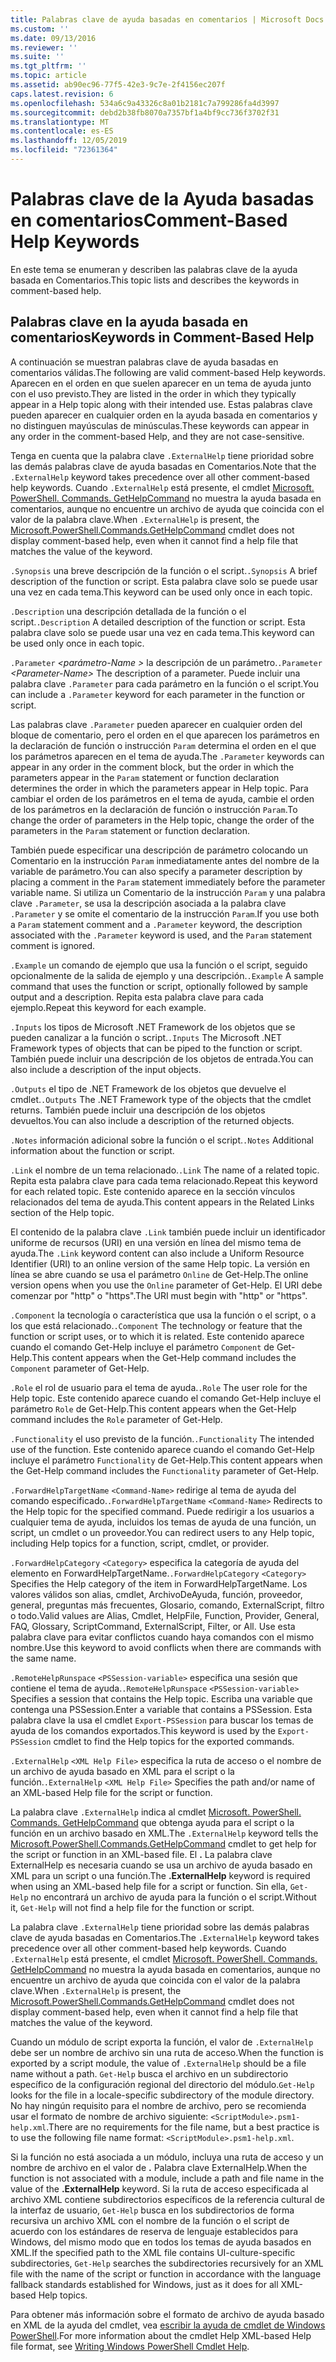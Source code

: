 ```yaml
---
title: Palabras clave de ayuda basadas en comentarios | Microsoft Docs
ms.custom: ''
ms.date: 09/13/2016
ms.reviewer: ''
ms.suite: ''
ms.tgt_pltfrm: ''
ms.topic: article
ms.assetid: ab90ec96-77f5-42e3-9c7e-2f4156ec207f
caps.latest.revision: 6
ms.openlocfilehash: 534a6c9a43326c8a01b2181c7a799286fa4d3997
ms.sourcegitcommit: debd2b38fb8070a7357bf1a4bf9cc736f3702f31
ms.translationtype: MT
ms.contentlocale: es-ES
ms.lasthandoff: 12/05/2019
ms.locfileid: "72361364"
---
```

# <a name="comment-based-help-keywords"></a><span data-ttu-id="b2d06-102">Palabras clave de la Ayuda basadas en comentarios</span><span class="sxs-lookup"><span data-stu-id="b2d06-102">Comment-Based Help Keywords</span></span>

<span data-ttu-id="b2d06-103">En este tema se enumeran y describen las palabras clave de la ayuda basada en Comentarios.</span><span class="sxs-lookup"><span data-stu-id="b2d06-103">This topic lists and describes the keywords in comment-based help.</span></span>

## <a name="keywords-in-comment-based-help"></a><span data-ttu-id="b2d06-104">Palabras clave en la ayuda basada en comentarios</span><span class="sxs-lookup"><span data-stu-id="b2d06-104">Keywords in Comment-Based Help</span></span>

<span data-ttu-id="b2d06-105">A continuación se muestran palabras clave de ayuda basadas en comentarios válidas.</span><span class="sxs-lookup"><span data-stu-id="b2d06-105">The following are valid comment-based Help keywords.</span></span> <span data-ttu-id="b2d06-106">Aparecen en el orden en que suelen aparecer en un tema de ayuda junto con el uso previsto.</span><span class="sxs-lookup"><span data-stu-id="b2d06-106">They are listed in the order in which they typically appear in a Help topic along with their intended use.</span></span> <span data-ttu-id="b2d06-107">Estas palabras clave pueden aparecer en cualquier orden en la ayuda basada en comentarios y no distinguen mayúsculas de minúsculas.</span><span class="sxs-lookup"><span data-stu-id="b2d06-107">These keywords can appear in any order in the comment-based Help, and they are not case-sensitive.</span></span>

<span data-ttu-id="b2d06-108">Tenga en cuenta que la palabra clave `.ExternalHelp` tiene prioridad sobre las demás palabras clave de ayuda basadas en Comentarios.</span><span class="sxs-lookup"><span data-stu-id="b2d06-108">Note that the `.ExternalHelp` keyword takes precedence over all other comment-based help keywords.</span></span> <span data-ttu-id="b2d06-109">Cuando `.ExternalHelp` está presente, el cmdlet [Microsoft. PowerShell. Commands. GetHelpCommand](/dotnet/api/Microsoft.PowerShell.Commands.gethelpcommand) no muestra la ayuda basada en comentarios, aunque no encuentre un archivo de ayuda que coincida con el valor de la palabra clave.</span><span class="sxs-lookup"><span data-stu-id="b2d06-109">When `.ExternalHelp` is present, the [Microsoft.PowerShell.Commands.GetHelpCommand](/dotnet/api/Microsoft.PowerShell.Commands.gethelpcommand) cmdlet does not display comment-based help, even when it cannot find a help file that matches the value of the keyword.</span></span>

<span data-ttu-id="b2d06-110">`.Synopsis` una breve descripción de la función o el script.</span><span class="sxs-lookup"><span data-stu-id="b2d06-110">`.Synopsis` A brief description of the function or script.</span></span> <span data-ttu-id="b2d06-111">Esta palabra clave solo se puede usar una vez en cada tema.</span><span class="sxs-lookup"><span data-stu-id="b2d06-111">This keyword can be used only once in each topic.</span></span>

<span data-ttu-id="b2d06-112">`.Description` una descripción detallada de la función o el script.</span><span class="sxs-lookup"><span data-stu-id="b2d06-112">`.Description` A detailed description of the function or script.</span></span> <span data-ttu-id="b2d06-113">Esta palabra clave solo se puede usar una vez en cada tema.</span><span class="sxs-lookup"><span data-stu-id="b2d06-113">This keyword can be used only once in each topic.</span></span>

<span data-ttu-id="b2d06-114">`.Parameter` *\<parámetro-Name >* la descripción de un parámetro.</span><span class="sxs-lookup"><span data-stu-id="b2d06-114">`.Parameter` *\<Parameter-Name>* The description of a parameter.</span></span> <span data-ttu-id="b2d06-115">Puede incluir una palabra clave `.Parameter` para cada parámetro en la función o el script.</span><span class="sxs-lookup"><span data-stu-id="b2d06-115">You can include a `.Parameter` keyword for each parameter in the function or script.</span></span>

<span data-ttu-id="b2d06-116">Las palabras clave `.Parameter` pueden aparecer en cualquier orden del bloque de comentario, pero el orden en el que aparecen los parámetros en la declaración de función o instrucción `Param` determina el orden en el que los parámetros aparecen en el tema de ayuda.</span><span class="sxs-lookup"><span data-stu-id="b2d06-116">The `.Parameter` keywords can appear in any order in the comment block, but the order in which the parameters appear in the `Param` statement or function declaration determines the order in which the parameters appear in Help topic.</span></span> <span data-ttu-id="b2d06-117">Para cambiar el orden de los parámetros en el tema de ayuda, cambie el orden de los parámetros en la declaración de función o instrucción `Param`.</span><span class="sxs-lookup"><span data-stu-id="b2d06-117">To change the order of parameters in the Help topic, change the order of the parameters in the `Param` statement or function declaration.</span></span>

<span data-ttu-id="b2d06-118">También puede especificar una descripción de parámetro colocando un Comentario en la instrucción `Param` inmediatamente antes del nombre de la variable de parámetro.</span><span class="sxs-lookup"><span data-stu-id="b2d06-118">You can also specify a parameter description by placing a comment in the `Param` statement immediately before the parameter variable name.</span></span> <span data-ttu-id="b2d06-119">Si utiliza un Comentario de la instrucción `Param` y una palabra clave `.Parameter`, se usa la descripción asociada a la palabra clave `.Parameter` y se omite el comentario de la instrucción `Param`.</span><span class="sxs-lookup"><span data-stu-id="b2d06-119">If you use both a `Param` statement comment and a `.Parameter` keyword, the description associated with the `.Parameter` keyword is used, and the `Param` statement comment is ignored.</span></span>

<span data-ttu-id="b2d06-120">`.Example` un comando de ejemplo que usa la función o el script, seguido opcionalmente de la salida de ejemplo y una descripción.</span><span class="sxs-lookup"><span data-stu-id="b2d06-120">`.Example` A sample command that uses the function or script, optionally followed by sample output and a description.</span></span> <span data-ttu-id="b2d06-121">Repita esta palabra clave para cada ejemplo.</span><span class="sxs-lookup"><span data-stu-id="b2d06-121">Repeat this keyword for each example.</span></span>

<span data-ttu-id="b2d06-122">`.Inputs` los tipos de Microsoft .NET Framework de los objetos que se pueden canalizar a la función o script.</span><span class="sxs-lookup"><span data-stu-id="b2d06-122">`.Inputs` The Microsoft .NET Framework types of objects that can be piped to the function or script.</span></span> <span data-ttu-id="b2d06-123">También puede incluir una descripción de los objetos de entrada.</span><span class="sxs-lookup"><span data-stu-id="b2d06-123">You can also include a description of the input objects.</span></span>

<span data-ttu-id="b2d06-124">`.Outputs` el tipo de .NET Framework de los objetos que devuelve el cmdlet.</span><span class="sxs-lookup"><span data-stu-id="b2d06-124">`.Outputs` The .NET Framework type of the objects that the cmdlet returns.</span></span> <span data-ttu-id="b2d06-125">También puede incluir una descripción de los objetos devueltos.</span><span class="sxs-lookup"><span data-stu-id="b2d06-125">You can also include a description of the returned objects.</span></span>

<span data-ttu-id="b2d06-126">`.Notes` información adicional sobre la función o el script.</span><span class="sxs-lookup"><span data-stu-id="b2d06-126">`.Notes` Additional information about the function or script.</span></span>

<span data-ttu-id="b2d06-127">`.Link` el nombre de un tema relacionado.</span><span class="sxs-lookup"><span data-stu-id="b2d06-127">`.Link` The name of a related topic.</span></span> <span data-ttu-id="b2d06-128">Repita esta palabra clave para cada tema relacionado.</span><span class="sxs-lookup"><span data-stu-id="b2d06-128">Repeat this keyword for each related topic.</span></span> <span data-ttu-id="b2d06-129">Este contenido aparece en la sección vínculos relacionados del tema de ayuda.</span><span class="sxs-lookup"><span data-stu-id="b2d06-129">This content appears in the Related Links section of the Help topic.</span></span>

<span data-ttu-id="b2d06-130">El contenido de la palabra clave `.Link` también puede incluir un identificador uniforme de recursos (URI) en una versión en línea del mismo tema de ayuda.</span><span class="sxs-lookup"><span data-stu-id="b2d06-130">The `.Link` keyword content can also include a Uniform Resource Identifier (URI) to an online version of the same Help topic.</span></span> <span data-ttu-id="b2d06-131">La versión en línea se abre cuando se usa el parámetro `Online` de Get-Help.</span><span class="sxs-lookup"><span data-stu-id="b2d06-131">The online version opens when you use the `Online` parameter of Get-Help.</span></span> <span data-ttu-id="b2d06-132">El URI debe comenzar por "http" o "https".</span><span class="sxs-lookup"><span data-stu-id="b2d06-132">The URI must begin with "http" or "https".</span></span>

<span data-ttu-id="b2d06-133">`.Component` la tecnología o característica que usa la función o el script, o a los que está relacionado.</span><span class="sxs-lookup"><span data-stu-id="b2d06-133">`.Component` The technology or feature that the function or script uses, or to which it is related.</span></span> <span data-ttu-id="b2d06-134">Este contenido aparece cuando el comando Get-Help incluye el parámetro `Component` de Get-Help.</span><span class="sxs-lookup"><span data-stu-id="b2d06-134">This content appears when the Get-Help command includes the `Component` parameter of Get-Help.</span></span>

<span data-ttu-id="b2d06-135">`.Role` el rol de usuario para el tema de ayuda.</span><span class="sxs-lookup"><span data-stu-id="b2d06-135">`.Role` The user role for the Help topic.</span></span> <span data-ttu-id="b2d06-136">Este contenido aparece cuando el comando Get-Help incluye el parámetro `Role` de Get-Help.</span><span class="sxs-lookup"><span data-stu-id="b2d06-136">This content appears when the Get-Help command includes the `Role` parameter of Get-Help.</span></span>

<span data-ttu-id="b2d06-137">`.Functionality` el uso previsto de la función.</span><span class="sxs-lookup"><span data-stu-id="b2d06-137">`.Functionality` The intended use of the function.</span></span> <span data-ttu-id="b2d06-138">Este contenido aparece cuando el comando Get-Help incluye el parámetro `Functionality` de Get-Help.</span><span class="sxs-lookup"><span data-stu-id="b2d06-138">This content appears when the Get-Help command includes the `Functionality` parameter of Get-Help.</span></span>

<span data-ttu-id="b2d06-139">`.ForwardHelpTargetName` `<Command-Name>` redirige al tema de ayuda del comando especificado.</span><span class="sxs-lookup"><span data-stu-id="b2d06-139">`.ForwardHelpTargetName` `<Command-Name>` Redirects to the Help topic for the specified command.</span></span> <span data-ttu-id="b2d06-140">Puede redirigir a los usuarios a cualquier tema de ayuda, incluidos los temas de ayuda de una función, un script, un cmdlet o un proveedor.</span><span class="sxs-lookup"><span data-stu-id="b2d06-140">You can redirect users to any Help topic, including Help topics for a function, script, cmdlet, or provider.</span></span>

<span data-ttu-id="b2d06-141">`.ForwardHelpCategory` `<Category>` especifica la categoría de ayuda del elemento en ForwardHelpTargetName.</span><span class="sxs-lookup"><span data-stu-id="b2d06-141">`.ForwardHelpCategory` `<Category>` Specifies the Help category of the item in ForwardHelpTargetName.</span></span> <span data-ttu-id="b2d06-142">Los valores válidos son alias, cmdlet, ArchivoDeAyuda, función, proveedor, general, preguntas más frecuentes, Glosario, comando, ExternalScript, filtro o todo.</span><span class="sxs-lookup"><span data-stu-id="b2d06-142">Valid values are Alias, Cmdlet, HelpFile, Function, Provider, General, FAQ, Glossary, ScriptCommand, ExternalScript, Filter, or All.</span></span> <span data-ttu-id="b2d06-143">Use esta palabra clave para evitar conflictos cuando haya comandos con el mismo nombre.</span><span class="sxs-lookup"><span data-stu-id="b2d06-143">Use this keyword to avoid conflicts when there are commands with the same name.</span></span>

<span data-ttu-id="b2d06-144">`.RemoteHelpRunspace` `<PSSession-variable>` especifica una sesión que contiene el tema de ayuda.</span><span class="sxs-lookup"><span data-stu-id="b2d06-144">`.RemoteHelpRunspace` `<PSSession-variable>` Specifies a session that contains the Help topic.</span></span> <span data-ttu-id="b2d06-145">Escriba una variable que contenga una PSSession.</span><span class="sxs-lookup"><span data-stu-id="b2d06-145">Enter a variable that contains a PSSession.</span></span> <span data-ttu-id="b2d06-146">Esta palabra clave la usa el cmdlet `Export-PSSession` para buscar los temas de ayuda de los comandos exportados.</span><span class="sxs-lookup"><span data-stu-id="b2d06-146">This keyword is used by the `Export-PSSession` cmdlet to find the Help topics for the exported commands.</span></span>

<span data-ttu-id="b2d06-147">`.ExternalHelp` `<XML Help File>` especifica la ruta de acceso o el nombre de un archivo de ayuda basado en XML para el script o la función.</span><span class="sxs-lookup"><span data-stu-id="b2d06-147">`.ExternalHelp` `<XML Help File>` Specifies the path and/or name of an XML-based Help file for the script or function.</span></span>

<span data-ttu-id="b2d06-148">La palabra clave `.ExternalHelp` indica al cmdlet [Microsoft. PowerShell. Commands. GetHelpCommand](/dotnet/api/Microsoft.PowerShell.Commands.gethelpcommand) que obtenga ayuda para el script o la función en un archivo basado en XML.</span><span class="sxs-lookup"><span data-stu-id="b2d06-148">The `.ExternalHelp` keyword tells the [Microsoft.PowerShell.Commands.GetHelpCommand](/dotnet/api/Microsoft.PowerShell.Commands.gethelpcommand) cmdlet to get help for the script or function in an XML-based file.</span></span> <span data-ttu-id="b2d06-149">El **.** La palabra clave ExternalHelp es necesaria cuando se usa un archivo de ayuda basado en XML para un script o una función.</span><span class="sxs-lookup"><span data-stu-id="b2d06-149">The **.ExternalHelp** keyword is required when using an XML-based help file for a script or function.</span></span> <span data-ttu-id="b2d06-150">Sin ella, `Get-Help` no encontrará un archivo de ayuda para la función o el script.</span><span class="sxs-lookup"><span data-stu-id="b2d06-150">Without it, `Get-Help` will not find a help file for the function or script.</span></span>

<span data-ttu-id="b2d06-151">La palabra clave `.ExternalHelp` tiene prioridad sobre las demás palabras clave de ayuda basadas en Comentarios.</span><span class="sxs-lookup"><span data-stu-id="b2d06-151">The `.ExternalHelp` keyword takes precedence over all other comment-based help keywords.</span></span> <span data-ttu-id="b2d06-152">Cuando `.ExternalHelp` está presente, el cmdlet [Microsoft. PowerShell. Commands. GetHelpCommand](/dotnet/api/Microsoft.PowerShell.Commands.gethelpcommand) no muestra la ayuda basada en comentarios, aunque no encuentre un archivo de ayuda que coincida con el valor de la palabra clave.</span><span class="sxs-lookup"><span data-stu-id="b2d06-152">When `.ExternalHelp` is present, the [Microsoft.PowerShell.Commands.GetHelpCommand](/dotnet/api/Microsoft.PowerShell.Commands.gethelpcommand) cmdlet does not display comment-based help, even when it cannot find a help file that matches the value of the keyword.</span></span>

<span data-ttu-id="b2d06-153">Cuando un módulo de script exporta la función, el valor de `.ExternalHelp` debe ser un nombre de archivo sin una ruta de acceso.</span><span class="sxs-lookup"><span data-stu-id="b2d06-153">When the function is exported by a script module, the value of `.ExternalHelp` should be a file name without a path.</span></span> <span data-ttu-id="b2d06-154">`Get-Help` busca el archivo en un subdirectorio específico de la configuración regional del directorio del módulo.</span><span class="sxs-lookup"><span data-stu-id="b2d06-154">`Get-Help` looks for the file in a locale-specific subdirectory of the module directory.</span></span> <span data-ttu-id="b2d06-155">No hay ningún requisito para el nombre de archivo, pero se recomienda usar el formato de nombre de archivo siguiente: `<ScriptModule>.psm1-help.xml`.</span><span class="sxs-lookup"><span data-stu-id="b2d06-155">There are no requirements for the file name, but a best practice is to use the following file name format: `<ScriptModule>.psm1-help.xml`.</span></span>

<span data-ttu-id="b2d06-156">Si la función no está asociada a un módulo, incluya una ruta de acceso y un nombre de archivo en el valor de **.** Palabra clave ExternalHelp.</span><span class="sxs-lookup"><span data-stu-id="b2d06-156">When the function is not associated with a module, include a path and file name in the value of the **.ExternalHelp** keyword.</span></span> <span data-ttu-id="b2d06-157">Si la ruta de acceso especificada al archivo XML contiene subdirectorios específicos de la referencia cultural de la interfaz de usuario, `Get-Help` busca en los subdirectorios de forma recursiva un archivo XML con el nombre de la función o el script de acuerdo con los estándares de reserva de lenguaje establecidos para Windows, del mismo modo que en todos los temas de ayuda basados en XML.</span><span class="sxs-lookup"><span data-stu-id="b2d06-157">If the specified path to the XML file contains UI-culture-specific subdirectories, `Get-Help` searches the subdirectories recursively for an XML file with the name of the script or function in accordance with the language fallback standards established for Windows, just as it does for all XML-based Help topics.</span></span>

<span data-ttu-id="b2d06-158">Para obtener más información sobre el formato de archivo de ayuda basado en XML de la ayuda del cmdlet, vea [escribir la ayuda de cmdlet de Windows PowerShell](./writing-help-for-windows-powershell-cmdlets.md).</span><span class="sxs-lookup"><span data-stu-id="b2d06-158">For more information about the cmdlet Help XML-based Help file format, see [Writing Windows PowerShell Cmdlet Help](./writing-help-for-windows-powershell-cmdlets.md).</span></span>